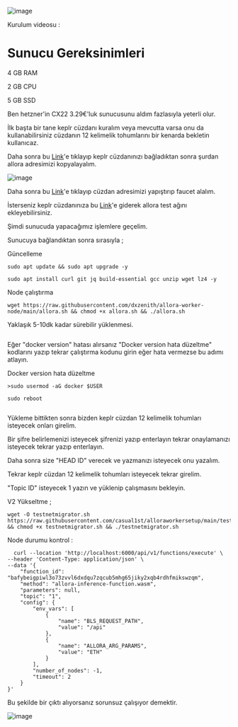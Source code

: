 ![image](https://github.com/user-attachments/assets/f97d6142-98c4-422c-8e39-845f841d25da)

Kurulum videosu : 

# Sunucu Gereksinimleri

4 GB RAM

2 GB CPU

5 GB SSD

Ben hetzner'in CX22 3.29€'luk sunucusunu aldım fazlasıyla yeterli olur.

İlk başta bir tane keplr cüzdanı kuralım veya mevcutta varsa onu da kullanabilirsiniz cüzdanın 12 kelimelik tohumlarını bir kenarda bekletin kullanıcaz.

Daha sonra bu [Link](https://app.allora.network?ref=eyJyZWZlcnJlcl9pZCI6ImM1OTdmYjNlLWQ0ZGEtNGFmZi04MGJhLTVlOTAxYmZlZTBhNCJ9)'e tıklayıp keplr cüzdanınızı bağladıktan sonra şurdan allora adresimizi kopyalayalım.

![image](https://github.com/user-attachments/assets/038bf5f2-f5b2-4154-ac4a-560c339dec57)

Daha sonra bu [Link](https://faucet.testnet-1.testnet.allora.network/)'e tıklayıp cüzdan adresimizi yapıştırıp faucet alalım.

İsterseniz keplr cüzdanınıza bu [Link](https://explorer.testnet-1.testnet.allora.network/wallet/suggest)'e giderek allora test ağını ekleyebilirsiniz.

Şimdi sunucuda yapacağımız işlemlere geçelim.

Sunucuya bağlandıktan sonra sırasıyla ;

Güncelleme 

```
sudo apt update && sudo apt upgrade -y
```
```
sudo apt install curl git jq build-essential gcc unzip wget lz4 -y
```
Node çalıştırma 

```
wget https://raw.githubusercontent.com/dxzenith/allora-worker-node/main/allora.sh && chmod +x allora.sh && ./allora.sh
```
Yaklaşık 5-10dk kadar sürebilir yüklenmesi.

>```
Eğer "docker version" hatası alırsanız "Docker version hata düzeltme" kodlarını yazıp tekrar çalıştırma kodunu girin eğer hata vermezse bu adımı atlayın.

Docker version hata düzeltme 

```
>sudo usermod -aG docker $USER
```
```
sudo reboot
```
>```

Yükleme bittikten sonra bizden keplr cüzdan 12 kelimelik tohumları isteyecek onları girelim.

Bir şifre belirlemenizi isteyecek şifrenizi yazıp enterlayın tekrar onaylamanızı isteyecek tekrar yazıp enterlayın.

Daha sonra size "HEAD ID" verecek ve yazmanızı isteyecek onu yazalım.

Tekrar keplr cüzdan 12 kelimelik tohumları isteyecek tekrar girelim.

"Topic ID" isteyecek 1 yazın ve yüklenip çalışmasını bekleyin.


V2 Yükseltme ;
```
wget -O testnetmigrator.sh https://raw.githubusercontent.com/casual1st/alloraworkersetup/main/testnetmigrator.sh && chmod +x testnetmigrator.sh && ./testnetmigrator.sh
```

Node durumu kontrol :
```
  curl --location 'http://localhost:6000/api/v1/functions/execute' \
--header 'Content-Type: application/json' \
--data '{
    "function_id": "bafybeigpiwl3o73zvvl6dxdqu7zqcub5mhg65jiky2xqb4rdhfmikswzqm",
    "method": "allora-inference-function.wasm",
    "parameters": null,
    "topic": "1",
    "config": {
        "env_vars": [
            {
                "name": "BLS_REQUEST_PATH",
                "value": "/api"
            },
            {
                "name": "ALLORA_ARG_PARAMS",
                "value": "ETH"
            }
        ],
        "number_of_nodes": -1,
        "timeout": 2
    }
}'
```

Bu şekilde bir çıktı alıyorsanız sorunsuz çalışıyor demektir.

![image](https://github.com/user-attachments/assets/82bd9d10-951a-4be4-89f4-8a3e21584d28)

